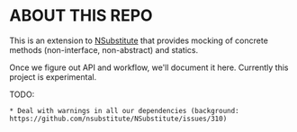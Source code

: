 # ABOUT THIS REPO

This is an extension to [NSubstitute](http://nsubstitute.github.io/) that provides mocking of concrete methods (non-interface, non-abstract) and statics.

Once we figure out API and workflow, we'll document it here. Currently this project is experimental.

TODO:

    * Deal with warnings in all our dependencies (background: https://github.com/nsubstitute/NSubstitute/issues/310)
